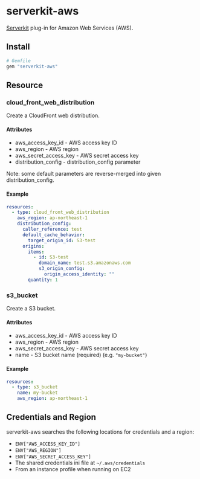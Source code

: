 # serverkit-aws
[Serverkit](https://github.com/serverkit/serverkit) plug-in for Amazon Web Services (AWS).

## Install
```rb
# Gemfile
gem "serverkit-aws"
```

## Resource
### cloud_front_web_distribution
Create a CloudFront web distribution.

#### Attributes
- aws_access_key_id - AWS access key ID
- aws_region - AWS region
- aws_secret_access_key - AWS secret access key
- distribution_config - distribution_config parameter

Note: some default parameters are reverse-merged into given distribution_config.

#### Example
```yml
resources:
  - type: cloud_front_web_distribution
    aws_region: ap-northeast-1
    distribution_config:
      caller_reference: test
      default_cache_behavior:
        target_origin_id: S3-test
      origins:
        items:
          - id: S3-test
            domain_name: test.s3.amazonaws.com
            s3_origin_config:
              origin_access_identity: ""
        quantity: 1
```

### s3_bucket
Create a S3 bucket.

#### Attributes
- aws_access_key_id - AWS access key ID
- aws_region - AWS region
- aws_secret_access_key - AWS secret access key
- name - S3 bucket name (required) (e.g. `"my-bucket"`)

#### Example
```yml
resources:
  - type: s3_bucket
    name: my-bucket
    aws_region: ap-northeast-1
```

## Credentials and Region
serverkit-aws searches the following locations for credentials and a region:

- `ENV["AWS_ACCESS_KEY_ID"]`
- `ENV["AWS_REGION"]`
- `ENV["AWS_SECRET_ACCESS_KEY"]`
- The shared credentials ini file at `~/.aws/credentials`
- From an instance profile when running on EC2
